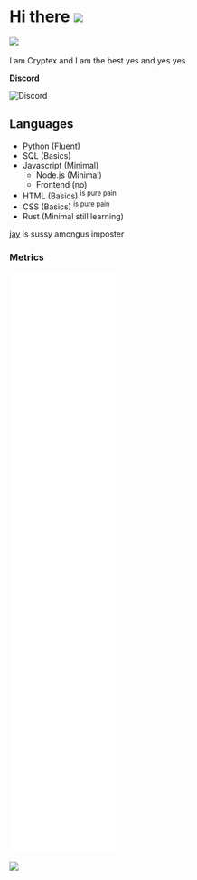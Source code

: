 # Hi there <img src="https://raw.githubusercontent.com/MartinHeinz/MartinHeinz/master/wave.gif" width="30px">

![](https://komarev.com/ghpvc/?username=Cryptex-github)

I am Cryptex and I am the best yes and yes yes.


**Discord**


![Discord](https://discord.c99.nl/widget/theme-1/590323594744168494.png)
## Languages
- Python (Fluent)
- SQL (Basics)
- Javascript (Minimal)
  - Node.js (Minimal)
  - Frontend (no)
- HTML (Basics)
  <sup> is pure pain </sup>
- CSS (Basics)
  <sup> is pure pain </sup>
- Rust (Minimal still learning)

[jay](https://github.com/jay3332) is sussy amongus imposter

### Metrics
![Metrics](https://github.com/Cryptex-github/Cryptex-github/blob/main/github-metrics.svg)


![](https://hit.yhype.me/github/profile?user_id=64497526)
